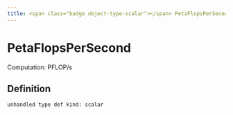 ```yaml
---
title: <span class="badge object-type-scalar"></span> PetaFlopsPerSecond
---
```

# <span class="badge object-type-scalar"></span> PetaFlopsPerSecond

Computation: PFLOP/s

## Definition

```php
unhandled type def kind: scalar
```

